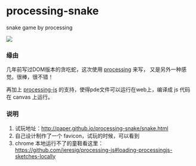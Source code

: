 # processing-snake
snake game by processing

![](./images/game.jpg)

### 缘由

几年前写过DOM版本的贪吃蛇，这次使用 [processing](https://processing.org/) 来写，
又是另外一种感觉。很棒，很不错！

再加上 [processing-js](https://github.com/jeresig/processing-js) 的支持，使得pde文件可以运行在web上，编译成 js 代码在 canvas 上运行。

### 说明
1. 试玩地址：http://paper.github.io/processing-snake/snake.html
2. 自己设计制作了一个 favicon，试玩的时候，可以看到
3. chrome 本地运行不了的童鞋看这里：https://github.com/jeresig/processing-js#loading-processingjs-sketches-locally
